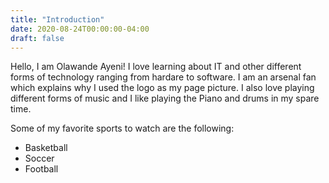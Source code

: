 ```yaml
---
title: "Introduction"
date: 2020-08-24T00:00:00-04:00
draft: false
---
```


Hello, I am Olawande Ayeni!
I love learning about IT and other different forms of technology ranging from hardare to software. I am an arsenal fan which explains why I used the  logo as my page picture. I also love playing different forms of music and I like playing the Piano and drums in my spare time.

Some of my favorite sports to watch are the following:
<ul>
  <li>Basketball</li>
  <li>Soccer</li>
  <li>Football</li>
</ul>

